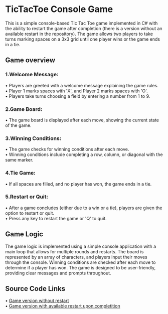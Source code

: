 # TicTacToe Console Game

 This is a simple console-based Tic Tac Toe game implemented in C# with the ability to restart the game after completion (there is a version without an available restart in the repository). The game allows two players to take turns marking spaces on a 3x3 grid until one player wins or the game ends in a tie.
## Game overview
  
### 1.Welcome Message:
• Players are greeted with a welcome message explaining the game rules.  
• Player 1 marks spaces with 'X', and Player 2 marks spaces with 'O'.  
• Players take turns choosing a field by entering a number from 1 to 9.
### 2.Game Board:
• The game board is displayed after each move, showing the current state of the game.
### 3.Winning Conditions:
• The game checks for winning conditions after each move.  
• Winning conditions include completing a row, column, or diagonal with the same marker.
### 4.Tie Game:
• If all spaces are filled, and no player has won, the game ends in a tie.
### 5.Restart or Quit:
• After a game concludes (either due to a win or a tie), players are given the option to restart or quit.  
• Press any key to restart the game or 'Q' to quit.  
## Game Logic
The game logic is implemented using a simple console application with a main loop that allows for multiple rounds and restarts.
The board is represented by an array of characters, and players input their moves through the console.
Winning conditions are checked after each move to determine if a player has won.
The game is designed to be user-friendly, providing clear messages and prompts throughout.  
## Source Code Links
• [Game version without restart](https://github.com/DenitsaBebrevenska/TicTacToeConsole/blob/master/TicTacToe/Program.cs)  
• [Game version with available restart upon completition](https://github.com/DenitsaBebrevenska/TicTacToeConsole/blob/master/TicTacToeWithRestartAvailable/Program.cs)
